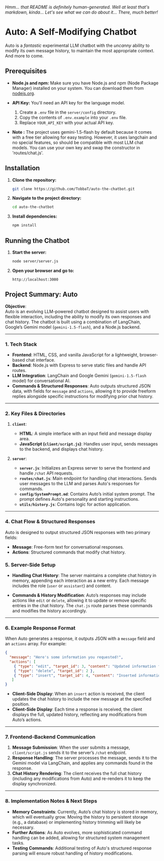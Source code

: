 *Hmm... that README is definitely human-generated. Well at least that's markdown, kinda... Let's see what we can do about it... There, much better!*

# Auto: A Self-Modifying Chatbot

Auto is a *fantastic* experimental LLM chatbot with the *uncanny* ability to modify its own message history, to maintain the most appropriate context. And more to come.


## Prerequisites

* **Node.js and npm:** Make sure you have Node.js and npm (Node Package Manager) installed on your system. You can download them from [nodejs.org](https://nodejs.org/).
* **API Key:**  You'll need an API key for the language model. 
    1. Create a `.env` file in the `server/config` directory.
    2. Copy the contents of `.env.example` into your `.env` file.
    3. Replace `YOUR_API_KEY` with your actual API key.

* **Note :** The project uses gemini-1.5-flash by default because it comes with a free tier allowing for easy testing. However, it uses langchain and no special features, so should be compatible with most LLM chat models. You can use your own key and swap the constructor in 'routes/chat.js'.

## Installation

1. **Clone the repository:**

   ```bash
   git clone https://github.com/TobbaT/auto-the-chatbot.git
   ```

2. **Navigate to the project directory:**

   ```bash
   cd auto-the-chatbot
   ```

3. **Install dependencies:**

   ```bash
   npm install
   ```

## Running the Chatbot

1. **Start the server:**

   ```bash
   node server/server.js 
   ```

2. **Open your browser and go to:**

   ```
   http://localhost:3000
   ```

## Project Summary: **Auto**

**Objective**:  
Auto is an evolving LLM-powered chatbot designed to assist users with flexible interaction, including the ability to modify its own responses and chat history. The chatbot is built using a combination of LangChain, Google’s Gemini model (`gemini-1.5-flash`), and a Node.js backend.

---

### 1. **Tech Stack**

- **Frontend**: HTML, CSS, and vanilla JavaScript for a lightweight, browser-based chat interface.
- **Backend**: Node.js with Express to serve static files and handle API routes.
- **LLM Integration**: LangChain and Google Gemini (`gemini-1.5-flash` model) for conversational AI.
- **Commands & Structured Responses**: Auto outputs structured JSON data, with fields for `message` and `actions`, allowing it to provide freeform replies alongside specific instructions for modifying prior chat history.

---

### 2. **Key Files & Directories**

1. **`client`**:
   - **HTML**: A simple interface with an input field and message display area.
   - **JavaScript (`client/script.js`)**: Handles user input, sends messages to the backend, and displays chat history. 
   
2. **`server`**:
   - **`server.js`**: Initializes an Express server to serve the frontend and handle `/chat` API requests.
   - **`routes/chat.js`**: Main endpoint for handling chat interactions. Sends user messages to the LLM and parses Auto's responses for commands.
   - **`config/SystemPrompt.md`**: Contains Auto’s initial system prompt. The prompt defines Auto's personality and starting instructions.
   - **`utils/history.js`**: Contains logic for action application. 

---


### 4. **Chat Flow & Structured Responses**

Auto is designed to output structured JSON responses with two primary fields:
  - **Message**: Free-form text for conversational responses.
  - **Actions**: Structured commands that modify chat history.

### 5. **Server-Side Setup**

- **Handling Chat History**: The server maintains a complete chat history in memory, appending each interaction as a new entry. Each message includes the role (`user` or `assistant`) and content.
  
- **Commands & History Modification**: Auto’s responses may include actions like `edit` or `delete`, allowing it to update or remove specific entries in the chat history. The `chat.js` route parses these commands and modifies the history accordingly.

---

### 6. **Example Response Format**

When Auto generates a response, it outputs JSON with a `message` field and an `actions` array. For example:

```json
{
  "message": "Here's some information you requested!",
  "actions": [
    { "type": "edit", "target_id": 3, "content": "Updated information for message 3" },
    { "type": "delete", "target_id": 2 },
    { "type": "insert", "target_id": 4, "content": "Inserted information after message 4" }
   ]
}
```

- **Client-Side Display**: When an `insert` action is received, the client updates the chat history to include the new message at the specified position.
- **Client-Side Display**: Each time a response is received, the client displays the full, updated history, reflecting any modifications from Auto’s actions.

---

### 7. **Frontend-Backend Communication**

1. **Message Submission**: When the user submits a message, `client/script.js` sends it to the server’s `/chat` endpoint.
2. **Response Handling**: The server processes the message, sends it to the Gemini model via LangChain, and applies any commands found in the response.
3. **Chat History Rendering**: The client receives the full chat history (including any modifications from Auto) and re-renders it to keep the display synchronized.

---

### 8. **Implementation Notes & Next Steps**

- **Memory Constraints**: Currently, Auto’s chat history is stored in memory, which will eventually grow. Moving the history to persistent storage (e.g., a database) or implementing history trimming will likely be necessary.
- **Further Actions**: As Auto evolves, more sophisticated command handling can be added, allowing for structured system management tasks.
- **Testing Commands**: Additional testing of Auto's structured response parsing will ensure robust handling of history modifications.

